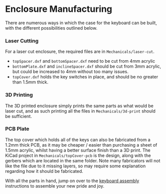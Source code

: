 # Enclosure Manufacturing

There are numerous ways in which the case for the keyboard can be built, with the different possibilities outlined below.

### Laser Cutting
For a laser cut enclosure, the required files are in `Mechanicals/laser-cut`. 
	
* `topSpacer.dxf` and `bottomSpacer.dxf` need to be cut from 4mm acrylic
* `bottomPlate.dxf` and `inclineSpacer.dxf` should be cut from 3mm acrylic, but could be increased to 4mm without too many issues. 
* `topCover.dxf` holds the key switches in place, and should be no greater than 1.5mm thick.

### 3D Printing

The 3D printed enclosure simply prints the same parts as what would be laser cut, and as such printing all the files in `Mechanicals/3d-print` should be sufficient. 

### PCB Plate

The top cover which holds all of the keys can also be fabricated from a 1.2mm thick PCB, as it may be cheaper / easier than purchasing a sheet of 1.5mm acrylic, whilst having a better surface finish than a 3D print. The KiCad project in `Mechanicals/topCover-pcb` is the design, along with the gerbers which are located in the same folder. Note many fabricators will not like the file due to it missing layers, so may require some explanation regarding how it should be fabricated. 

With all the parts in hand, jump on over to the [keyboard assembly](keyboard-assembly.md) instructions to assemble your new pride and joy. 